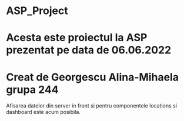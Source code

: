 # ASP_Project

# Acesta este proiectul la ASP prezentat pe data de 06.06.2022
# Creat de Georgescu Alina-Mihaela grupa 244

Afisarea datelor din server in front si pentru componentele locations si dashboard este acum posibila.
